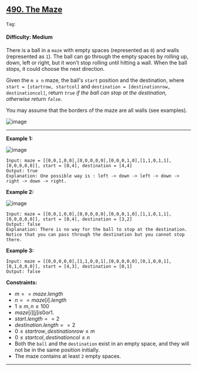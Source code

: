 ## [490. The Maze](https://leetcode.com/problems/the-maze/)

```Tag```:

#### Difficulty: Medium

There is a ball in a ```maze``` with empty spaces (represented as ```0```) and walls (represented as ```1```). The ball can go through the empty spaces by rolling up, down, left or right, but it won't stop rolling until hitting a wall. When the ball stops, it could choose the next direction.

Given the ```m x n``` maze, the ball's ```start``` position and the destination, where ```start = [startrow, startcol]``` and ```destination = [destinationrow, destinationcol]```, return _```true``` if the ball can stop at the destination, otherwise return ```false```_.

You may assume that the borders of the maze are all walls (see examples).

![image](https://github.com/quananhle/Python/assets/35042430/ed21f4cf-006f-4ff9-9db1-902c1bad57eb)

---

__Example 1:__

![image](https://assets.leetcode.com/uploads/2021/03/31/maze1-1-grid.jpg)
```
Input: maze = [[0,0,1,0,0],[0,0,0,0,0],[0,0,0,1,0],[1,1,0,1,1],[0,0,0,0,0]], start = [0,4], destination = [4,4]
Output: true
Explanation: One possible way is : left -> down -> left -> down -> right -> down -> right.
```

__Example 2:__

![image](https://assets.leetcode.com/uploads/2021/03/31/maze1-2-grid.jpg)
```
Input: maze = [[0,0,1,0,0],[0,0,0,0,0],[0,0,0,1,0],[1,1,0,1,1],[0,0,0,0,0]], start = [0,4], destination = [3,2]
Output: false
Explanation: There is no way for the ball to stop at the destination. Notice that you can pass through the destination but you cannot stop there.
```

__Example 3:__
```
Input: maze = [[0,0,0,0,0],[1,1,0,0,1],[0,0,0,0,0],[0,1,0,0,1],[0,1,0,0,0]], start = [4,3], destination = [0,1]
Output: false
```

__Constraints:__

- $m == maze.length$
- $n == maze[i].length$
- $1 \le m, n \le 100$
- $maze[i][j] is 0 or 1$.
- $start.length == 2$
- $destination.length == 2$
- $0 \le startrow, destinationrow \le m$
- $0 \le startcol, destinationcol \le n$
- Both the ```ball``` and the ```destination``` exist in an empty space, and they will not be in the same position initially.
- The maze contains at least ```2``` empty spaces.

---
